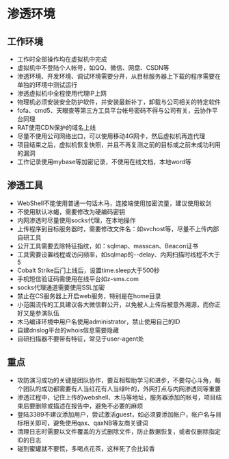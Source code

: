# 渗透环境

## 工作环境

* 工作时全部操作均在虚拟机中完成
* 虚拟机中不登陆个人帐号，如QQ、微信、网盘、CSDN等
* 渗透环境、开发环境、调试环境需要分开，从目标服务器上下载的程序需要在单独的环境中测试运行
* 渗透虚拟机中全程使用代理IP上网
* 物理机必须安装安全防护软件，并安装最新补丁，卸载与公司相关的特定软件
* fofa、cmd5、天眼查等第三方工具平台帐号密码不得与公司有关，云协作平台同理
* RAT使用CDN保护的域名上线
* 尽量不使用公司网络出口，可以使用移动4G网卡，然后虚拟机再连代理
* 项目结束之后，虚拟机恢复快照，并且不再复测之前的目标或之前未成功利用的漏洞
* 工作记录使用mybase等加密记录，不使用在线文档，本地word等

## 渗透工具

* WebShell不能使用普通一句话木马，连接端使用加密流量，建议使用蚁剑
* 不使用默认冰蝎，需要修改为硬编码密钥
* 内网渗透时尽量使用socks代理，在本地操作
* 上传程序到目标服务器时，需要修改文件名：如svchost等，尽量不上传内部自研工具
* 公开工具需要去除特征指纹，如：sqlmap、masscan、Beacon证书
* 工具需要设置线程或访问频率，如sqlmap的--delay、内网扫描时线程不大于5
* Cobalt Strike后⻔上线后，设置time.sleep⼤于500秒
* 手机短信验证码需使用在线平台如z-sms.com
* socks代理通道需要使用SSL加密
* 禁止在CS服务器上开启web服务，特别是在home目录
* 小范围流传的工具建议各大微信群公开，以免被人上传后被意外溯源，而你正好又是参演队伍
* 木马编译环境中用户名使用administrator，禁止使用自己的ID
* 自建dnslog平台的whois信息需要隐藏
* 自研扫描器不要带有特征，常见于user-agent处

## 重点

* 攻防演习成功的关键是团队协作，要互相帮助学习和进步，不要勾心斗角，每个团队的成功都需要有人当红花有人当绿叶的，外网打点与内网渗透同等重要
* 渗透过程中，记住上传的webshell、木马等地址，服务器添加的帐号，项目结束后要删除或描述在报告中，避免不必要的麻烦
* 登陆3389不建议添加用户，尝试激活guest，如必须要添加帐户，帐户名与目标相关即可，避免使用qax、qaxNB等友商关键词
* 清理日志时需要以文件覆盖的方式删除文件，防止数据恢复，或者仅删除指定ID的日志
* 碰到蜜罐就不要慌，多喝点花茶，这样死了会比较香



